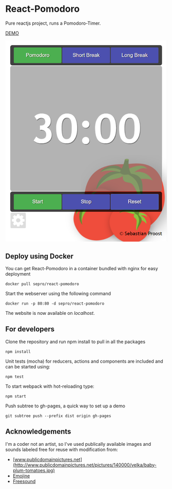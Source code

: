 # React-Pomodoro
Pure reactjs project, runs a Pomodoro-Timer.

[DEMO](http://sepro.github.com/React-Pomodoro)

![screenshot](doc/screenshot.png)

## Deploy using Docker

You can get React-Pomodoro in a container bundled with nginx for easy deployment

    docker pull sepro/react-pomodoro
    
Start the webserver using the following command

    docker run -p 80:80 -d sepro/react-pomodoro

The website is now available on *localhost*.

## For developers
Clone the repository and run npm install to pull in all the packages

    npm install
    
Unit tests (mocha) for reducers, actions and components are included and
can be started using:

    npm test
    
To start webpack with hot-reloading type:

    npm start
    
Push subtree to gh-pages, a quick way to set up a demo

    git subtree push --prefix dist origin gh-pages

## Acknowledgements

I'm a coder not an artist, so I've used publically available images and sounds labeled free for reuse with modification from:

  * [www.publicdomainpictures.net](http://www.publicdomainpictures.net/pictures/140000/velka/baby-plum-tomatoes.jpg)
  * [Emojine](https://commons.wikimedia.org/wiki/File:Emojione_1F345.svg)
  * [Freesound](https://www.freesound.org/people/HonorHunter/sounds/271666/)
